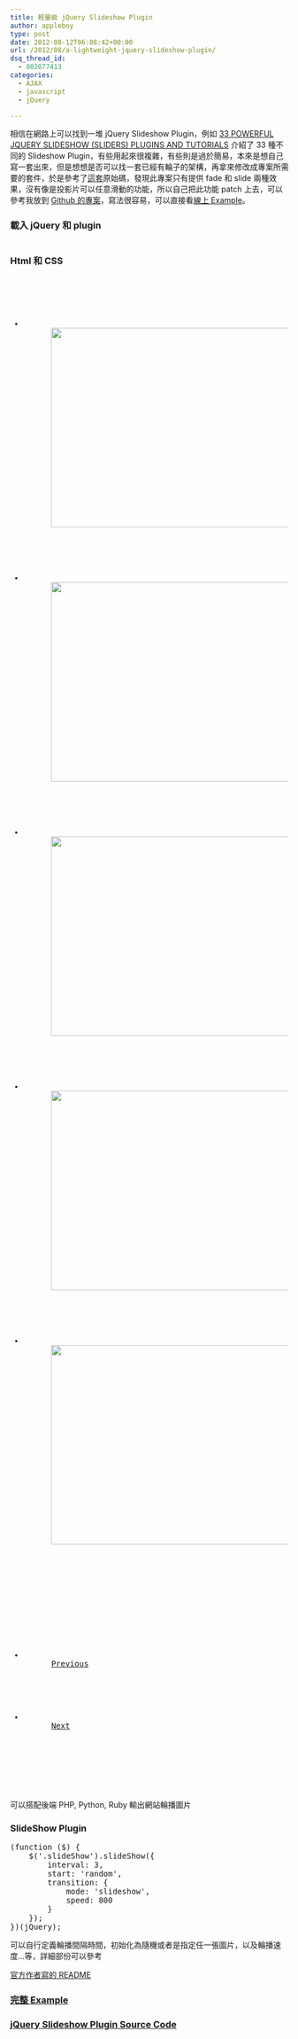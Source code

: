 ```yaml
---
title: 輕量級 jQuery Slideshow Plugin
author: appleboy
type: post
date: 2012-08-12T06:08:42+00:00
url: /2012/08/a-lightweight-jquery-slideshow-plugin/
dsq_thread_id:
  - 802077413
categories:
  - AJAX
  - javascript
  - jQuery

---
```

相信在網路上可以找到一堆 jQuery Slideshow Plugin，例如 <a href="http://www.themeflash.com/30-powerful-jquery-slideshow-sliders-plugins-and-tutorials/" target="_blank">33 POWERFUL JQUERY SLIDESHOW (SLIDERS) PLUGINS AND TUTORIALS</a> 介紹了 33 種不同的 Slideshow Plugin，有些用起來很複雜，有些則是過於簡易，本來是想自己寫一套出來，但是想想是否可以找一套已經有輪子的架構，再拿來修改成專案所需要的套件，於是參考了<a href="https://github.com/Ephigenia/jquery.slideShow" target="_blank">這套</a>原始碼，發現此專案只有提供 fade 和 slide 兩種效果，沒有像是投影片可以任意滑動的功能，所以自己把此功能 patch 上去，可以參考我放到 <a href="https://github.com/appleboy/jquery.slideShow" target="_blank">Github 的專案</a>，寫法很容易，可以直接看<a href="http://appleboy.github.com/jquery/example_2/" target="_blank">線上 Example</a>。 

### 載入 jQuery 和 plugin

<pre class="brush: xml; title: ; notranslate" title=""></pre>

<!--more-->

### Html 和 CSS

<pre class="brush: xml; title: ; notranslate" title=""><div class="slideShow">
  <ul class="slides">
    <li class="slide">
      <img src="900_360_2815b8f28c58175b52b535bf51f3e692.png" width="900" height="360" /></a>
    </li>
            
    
    <li class="slide">
      <img src="900_360_46d09a37f76f27815daafc4b96e46399.png" width="900" height="360" /></a>
    </li>
            
    
    <li class="slide">
      <img src="900_360_cae9a566a9a5e3a42af8b04f2ea299a0.png" width="900" height="360" /></a>
    </li>
            
    
    <li class="slide">
      <img src="900_360_dd9bb48bc247ee3f8358bea788e08ce0.png" width="900" height="360" /></a>
    </li>
            
    
    <li class="slide">
      <img src="900_360_63fa2bcabc296f47758d6aaebf23a530.png" width="900" height="360" /></a>
    </li>
        
  </ul>
      
  
  <ul class="pager">
    <li>
      <a href="javascript:void(0);" class="prev">Previous</a>
    </li>
            
    
    <li>
      <a href="javascript:void(0);" class="next">Next</a>
    </li>
        
  </ul>
  
</div></pre> 可以搭配後端 PHP, Python, Ruby 輸出網站輪播圖片 

### SlideShow Plugin

<pre class="brush: jscript; title: ; notranslate" title="">(function ($) {
    $('.slideShow').slideShow({
        interval: 3,
        start: 'random',
        transition: {
            mode: 'slideshow',
            speed: 800
        }
    });
})(jQuery);</pre> 可以自行定義輪播間隔時間，初始化為隨機或者是指定任一張圖片，以及輪播速度...等，詳細部份可以參考

<a href="https://github.com/Ephigenia/jquery.slideShow/blob/master/README.md" target="_blank">官方作者寫的 README</a> 

### [完整 Example][1]

### [jQuery Slideshow Plugin Source Code][2]

 [1]: http://appleboy.github.com/jquery/example_2/
 [2]: https://github.com/appleboy/jquery.slideShow